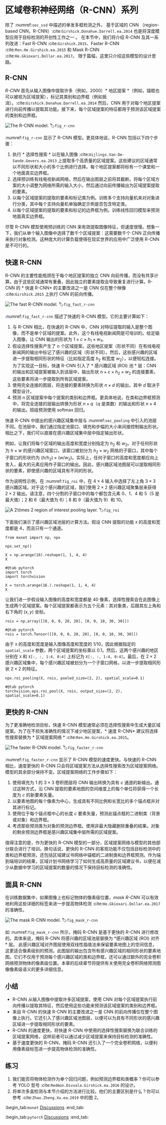 # 区域卷积神经网络（R-CNN）系列

除了 :numref:`sec_ssd` 中描述的单发多框检测之外，
基于区域的 CNN （region-based CNN，R-CNN）:cite:`Girshick.Donahue.Darrell.ea.2014` 也是将深度模型应用于目标检测的开创性工作之一 。
在本节中，我们将介绍 R-CNN 及其一系列改进：Fast R-CNN :cite:`Girshick.2015`、Faster R-CNN :cite:`Ren.He.Girshick.ea.2015` 和 Mask R-CNN :cite:`He.Gkioxari.Dollar.ea.2017`。
限于篇幅，这里只介绍这些模型的设计思路。 

## R-CNN

*R-CNN* 首先从输入图像中提取许多（例如，2000）* 地区提案 *（例如，锚框也可以被视为区域提案），标记其类别和边界框（例如抵消）。:cite:`Girshick.Donahue.Darrell.ea.2014` 然后，CNN 用于对每个地区提案进行向前传播以提取其功能。接下来，每个区域提案的特征都用于预测该区域提案的类别和边界框。 

![The R-CNN model.](../img/r-cnn.svg)
:label:`fig_r-cnn`

:numref:`fig_r-cnn` 显示了 R-CNN 模型。更具体地说，R-CNN 包括以下四个步骤： 

1. 执行 * 选择性搜索 * 以在输入图像 :cite:`Uijlings.Van-De-Sande.Gevers.ea.2013` 上提取多个高质量的区域提案。这些建议的区域通常以不同形状和大小的多个比例进行选择。每个地区提案都将标有一个课堂和一个地面真实边界框。
1. 选择预训练有线电视新闻网络，然后在输出图层之前将其截断。将每个区域方案的大小调整为网络所需的输入大小，然后通过向前传播输出为区域提案提取的要素。 
1. 以每个区域提案的提取的要素和标记类为例。训练多个支持向量机来对对象进行分类，其中每个支持向量机单独确定示例是否包含特定类。
1. 以每个区域提案的提取的要素和标记的边界框为例。训练线性回归模型来预测地面真实边界框。

尽管 R-CNN 模型使用预训练的 CNN 来有效提取图像特征，但速度很慢。想象一下，我们从单个输入图像中选择了数千个区域提案：这需要数千个 CNN 正向传播来执行对象检测。这种庞大的计算负载使得在现实世界的应用中广泛使用 R-CNN 是不可行的。 

## 快速 R-CNN

R-CNN 的主要性能瓶颈在于每个地区提案的独立 CNN 向前传播，而没有共享计算。由于这些区域通常有重叠，因此独立的要素提取会导致重复进行计算。R-CNN 的 * 快速 R-CNN* 的主要改进之一是 CNN 仅在整个映像 :cite:`Girshick.2015` 上执行 CNN 的前向传播。  

![The fast R-CNN model.](../img/fast-rcnn.svg)
:label:`fig_fast_r-cnn`

:numref:`fig_fast_r-cnn` 描述了快速的 R-CNN 模型。它的主要计算如下： 

1. 与 R-CNN 相比，在快速的 R-CNN 中，CNN 对特征提取的输入是整个图像，而不是单个区域的提案。此外，这个有线电视新闻网是可培训的。给定输入图像，让 CNN 输出的形状为 $1 \times c \times h_1  \times w_1$。
1. 假设选择性搜索产生了 $n$ 个区域提案。这些地区提案（形状不同）在有线电视新闻网的输出中标记了感兴趣的区域（形状不同）。然后，这些感兴趣的区域进一步提取相同形状的特征（比如指定高度 $h_2$ 和宽度 $w_2$），以便轻松连接。为了实现这一目标，快速 R-CNN 引入了 * 感兴趣区域 (ROI) 池 * 层：CNN 的输出和区域提案被输入到该层中，输出形状 $n \times c \times h_2 \times w_2$ 的连接要素，这些要素将进一步提取到所有区域提案。
1. 使用完全连接的图层，将连接的要素转换为形状 $n \times d$ 的输出，其中 $d$ 取决于模型设计。
1. 预测 $n$ 区域提案中每个提案的类别和边界框。更具体地说，在类和边界框预测中，将完全连接的层输出转换为形状 $n \times q$（$q$ 是类数）的输出和形状 $n \times 4$ 的输出。班级预测使用 softmax 回归。

快速 R-CNN 中提出的感兴趣区域集中层与 :numref:`sec_pooling` 中引入的池层不同。在池层中，我们通过指定池窗口、填充和步幅的大小来间接控制输出形状。相比之下，我们可以直接在感兴趣区域集中层中指定输出形状。 

例如，让我们将每个区域的输出高度和宽度分别指定为 $h_2$ 和 $w_2$。对于任何形状为 $h \times w$ 的感兴趣区域窗口，该窗口被划分为 $h_2 \times w_2$ 网格的子窗口，其中每个子窗口的形状约为 $(h/h_2) \times (w/w_2)$。实际上，任何子窗口的高度和宽度都应向上舍入，最大的元素应用作子窗口的输出。因此，感兴趣区域池图层可以提取相同形状的要素，即使感兴趣的区域具有不同的形状。 

作为说明性示例，在 :numref:`fig_roi` 中，在 $4 \times 4$ 输入中选择了左上角 $3\times 3$ 感兴趣区域。对于这个感兴趣的区域，我们使用 $2\times 2$ 感兴趣区域聚集层来获得 $2\times 2$ 输出。请注意，四个分割的子窗口中的每个都包含元素 0、1、4 和 5（5 是最大值）；2 和 6（最大值为 6）；8 和 9（最大值为 9）和 10。 

![A $2\times 2$ region of interest pooling layer.](../img/roi.svg)
:label:`fig_roi`

下面我们演示了感兴趣区域池层的计算方法。假设 CNN 提取的功能 `X` 的高度和宽度都是 4，而且只有一个通道。

```{.python .input}
from mxnet import np, npx

npx.set_np()

X = np.arange(16).reshape(1, 1, 4, 4)
X
```

```{.python .input}
#@tab pytorch
import torch
import torchvision

X = torch.arange(16.).reshape(1, 1, 4, 4)
X
```

让我们进一步假设输入图像的高度和宽度都是 40 像素，选择性搜索会在此图像上生成两个区域提案。每个区域提案都表示为五个元素：其对象类，后跟其左上角和右下角的 $(x, y)$ 坐标。

```{.python .input}
rois = np.array([[0, 0, 0, 20, 20], [0, 0, 10, 30, 30]])
```

```{.python .input}
#@tab pytorch
rois = torch.Tensor([[0, 0, 0, 20, 20], [0, 0, 10, 30, 30]])
```

由于 `X` 的高度和宽度是输入图像高度和宽度的 $1/10$，因此根据指定的 `spatial_scale` 参数，两个区域提案的坐标乘以 0.1。然后，这两个感兴趣的地区分别在 `X` 和 `X[:, :, 1:4, 0:4]` 上标记为 `X[:, :, 1:4, 0:4]`。最后，在 $2\times 2$ 感兴趣区域集中，每个感兴趣区域被划分为一个子窗口网格，以进一步提取相同形状 $2\times 2$ 的特征。

```{.python .input}
npx.roi_pooling(X, rois, pooled_size=(2, 2), spatial_scale=0.1)
```

```{.python .input}
#@tab pytorch
torchvision.ops.roi_pool(X, rois, output_size=(2, 2), spatial_scale=0.1)
```

## 更快的 R-CNN

为了更准确地检测目标，快速 R-CNN 模型通常必须在选择性搜索中生成大量区域提案。为了在不损失准确性的情况下减少地区提案，* 速度 R-CNN* 建议将选择性搜索替换为 * 区域提案网络 * :cite:`Ren.He.Girshick.ea.2015`。 

![The faster R-CNN model.](../img/faster-rcnn.svg)
:label:`fig_faster_r-cnn`

:numref:`fig_faster_r-cnn` 显示了 R-CNN 模型的速度更快。与快速的 R-CNN 相比，速度更快的 R-CNN 只会将区域提案方法从选择性搜索改为区域提案网络。模型的其余部分保持不变。区域提案网络的工作步骤如下： 

1. 使用填充为 1 的 $3\times 3$ 卷积图层将 CNN 输出转换为具有 $c$ 通道的新输出。通过这种方式，沿 CNN 提取的要素地图的空间维度上的每个单位将获得一个长度为 $c$ 的新要素矢量。
1. 以要素地图的每个像素为中心，生成具有不同比例和长宽比的多个锚点框并对其进行标记。
1. 使用位于每个锚点框中心的长度 $c$ 要素矢量，预测此锚点框的二进制类（背景或对象）和边界框。
1. 考虑那些预测类为对象的预测边界框。使用非最大隐藏删除重叠的结果。对象的剩余预测边界框是感兴趣区域集中层所需的区域提案。

值得注意的是，作为更快的 R-CNN 模型的一部分，区域提案网络与模型的其他部分联合进行了培训。换句话说，更快的 R-CNN 的客观功能不仅包括目标检测中的类和边界框预测，还包括区域建议书网络中锚框的二进制类和边界框预测。作为端到端培训的结果，区域计划书网络学习了如何生成高质量的区域建议书，以便在减少从数据中学习的区域提案的数量的情况下保持目标检测的准确性。 

## 面具 R-CNN

在训练数据集中，如果图像上也标记物体的像素级位置，*mask R-CNN* 可以有效地利用这些详细的标签来进一步提高物体检测 :cite:`He.Gkioxari.Dollar.ea.2017` 的准确性。 

![The mask R-CNN model.](../img/mask-rcnn.svg)
:label:`fig_mask_r-cnn`

如 :numref:`fig_mask_r-cnn` 所示，掩码 R-CNN 是基于更快的 R-CNN 进行修改的。具体来说，掩码 R-CNN 将感兴趣的区域池层替换为
*感兴趣区域 (ROI) 对齐 * 层。 
此感兴趣区域对齐图层使用双线性插值法来保留要素地图上的空间信息，这更适合像素级别的预测。此图层的输出包含所有感兴趣区域的相同形状的要素地图。它们不仅用于预测每个感兴趣区域的类和边界框，还可以通过额外的完全卷积网络预测物体的像素级位置。本章的后续章节将提供有关使用完全卷积网络预测图像像素级语义的更多详细信息。 

## 小结

* R-CNN 从输入图像中提取许多区域提案，使用 CNN 对每个区域提案执行前向传播以提取其特征，然后使用这些功能来预测该区域提案的类别和边界框。
* 来自 R-CNN 的快速 R-CNN 的主要改进之一是 CNN 的前向传播仅在整个图像上执行。它还引入了感兴趣区域池图层，以便可以为具有不同形状的感兴趣区域进一步提取相同形状的要素。
* R-CNN 的速度更快，将快速 R-CNN 中使用的选择性搜索替换为联合训练的区域提案网络，这样前者可以通过减少区域提案来保持目标检测的准确性。
* 基于速度更快的 R-CNN，掩码 R-CNN 还引入了一个完全卷积网络，以便利用像素级标签进一步提高物体检测的准确性。

## 练习

1. 我们能否将物体检测作为单个回归问题，例如预测边界框和类概率？你可以参考 YOLO 型号 :cite:`Redmon.Divvala.Girshick.ea.2016` 的设计。
1. 将单次多盒检测与本节介绍的方法进行比较。他们的主要区别是什么？你可以参考 :cite:`Zhao.Zheng.Xu.ea.2019` 中的图 2。

:begin_tab:`mxnet`
[Discussions](https://discuss.d2l.ai/t/374)
:end_tab:

:begin_tab:`pytorch`
[Discussions](https://discuss.d2l.ai/t/1409)
:end_tab:

